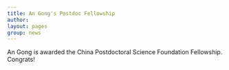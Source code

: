 ```yaml
---
title: An Gong's Postdoc Fellowship
author: 
layout: pages
group: news
---
```


An Gong is awarded the China Postdoctoral Science Foundation Fellowship. Congrats!